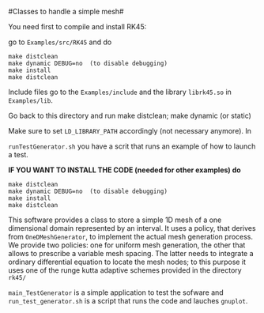 #Classes to handle a simple mesh#

You need first to compile and install RK45:

go to `Examples/src/RK45` and do

    make distclean
    make dynamic DEBUG=no  (to disable debugging)
    make install
    make distclean

Include files go to the `Examples/include` and the library `librk45.so` in `Examples/lib`.

Go back to this directory and run make distclean; make dynamic (or static)

Make sure to set `LD_LIBRARY_PATH` accordingly (not necessary anymore). In 

`runTestGenerator.sh` you have a scrit that runs an example of how to
launch a test.

**IF YOU WANT TO INSTALL THE CODE (needed for other examples) do**

    make distclean
    make dynamic DEBUG=no  (to disable debugging)
    make install
    make distclean

This software provides a class to store a simple 1D mesh of a one dimensional domain represented by an interval. It uses a policy, 
that derives from `OneDMeshGenerator`, to implement the actual mesh generation process. We provide two policies: one for uniform mesh generation, the other that allows to prescribe
a variable mesh spacing. The latter needs to integrate a ordinary differential equation to locate the mesh nodes; to this purpose it uses one of the  runge kutta adaptive schemes
provided in the directory `rk45/`

`main_TestGenerator` is a simple application to test the sofware and `run_test_generator.sh` is a script that runs the code and lauches `gnuplot`.

